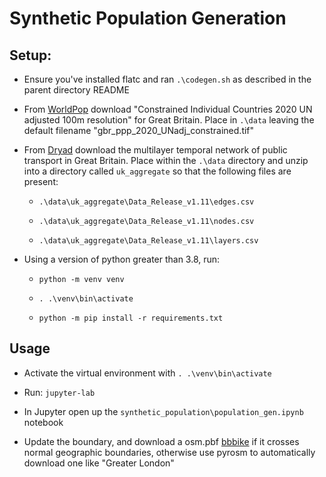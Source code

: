 # Synthetic Population Generation

## Setup:

* Ensure you've installed flatc and ran `.\codegen.sh` as described in the parent directory README

* From [WorldPop](https://www.worldpop.org/project/categories?id=3) download "Constrained Individual Countries 2020 UN 
adjusted 100m resolution" for Great Britain. Place in `.\data` leaving the default filename "gbr_ppp_2020_UNadj_constrained.tif"
  
*  From [Dryad](https://datadryad.org/stash/dataset/doi:10.5061/dryad.pc8m3) download the multilayer temporal network of 
   public transport in Great Britain. Place within the `.\data` directory and unzip into a directory called `uk_aggregate` 
   so that the following files are present:
    * `.\data\uk_aggregate\Data_Release_v1.11\edges.csv`
   
    * `.\data\uk_aggregate\Data_Release_v1.11\nodes.csv`
   
    * `.\data\uk_aggregate\Data_Release_v1.11\layers.csv`
    
* Using a version of python greater than 3.8, run:
    * `python -m venv venv`
    
    * `. .\venv\bin\activate`

    * `python -m pip install -r requirements.txt`
    

## Usage

* Activate the virtual environment with `. .\venv\bin\activate`
  
* Run: `jupyter-lab`

* In Jupyter open up the `synthetic_population\population_gen.ipynb` notebook

* Update the boundary, and download a osm.pbf [bbbike](https://extract.bbbike.org/) if it crosses normal geographic boundaries, 
  otherwise use pyrosm to automatically download one like "Greater London"